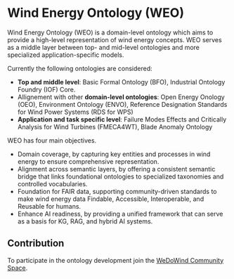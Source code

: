 #  Wind Energy Ontology (WEO)
Wind Energy Ontology (WEO) is a domain-level ontology which aims to provide a high-level representation of wind energy concepts. WEO serves as a middle layer between top- and mid-level ontologies and more specialized application-specific models.

Currently the following ontologies are considered:
 - **Top and middle level**: Basic Formal Ontology (BFO), Industrial Ontology Foundry (IOF) Core.
 - Allignement with other **domain-level ontologies**: Open Energy Onology (OEO),  Environment Ontology  (ENVO), Reference Designation Standards for Wind Power Systems (RDS for WPS)
 - **Application and task specific level**: Failure Modes Effects and Critically Analysis for Wind Turbines (FMECA4WT), Blade Anomaly Ontology


 WEO has four main objectives. 
- Domain coverage, by capturing key entities and processes in wind energy to ensure comprehensive representation. 
- Alignment across semantic layers, by offering a consistent semantic bridge that links foundational ontologies to specialized taxonomies and controlled vocabularies. 
- Foundation for FAIR data, supporting community-driven standards to make wind energy data Findable, Accessible, Interoperable, and Reusable for humans.
- Enhance AI readiness, by providing a unified framework that can serve as a basis for KG, RAG, and hybrid AI systems.

## Contribution

To participate in the ontology development join the [WeDoWind Community Space](https://community.wedowind.ch/spaces/17701604/). 
